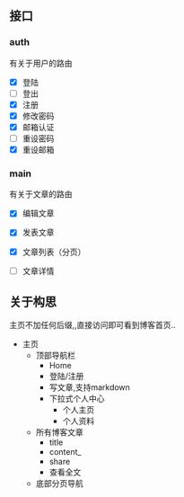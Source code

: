 ## 接口
### auth
有关于用户的路由

   - [x] 登陆
   - [ ] 登出
   - [x] 注册
   - [x] 修改密码
   - [x] 邮箱认证
   - [ ] 重设密码
   - [x] 重设邮箱

### main

有关于文章的路由

- [x] 编辑文章

- [x] 发表文章

- [x] 文章列表（分页）

- [ ] 文章详情

   

## 关于构思

主页不加任何后缀,,直接访问即可看到博客首页..

- 主页
  - 顶部导航栏
    - Home
    - 登陆/注册
    - 写文章,支持markdown
    - 下拉式个人中心
      - 个人主页
      - 个人资料
  - 所有博客文章
    - title
    - content_
    - share
    - 查看全文
  - 底部分页导航